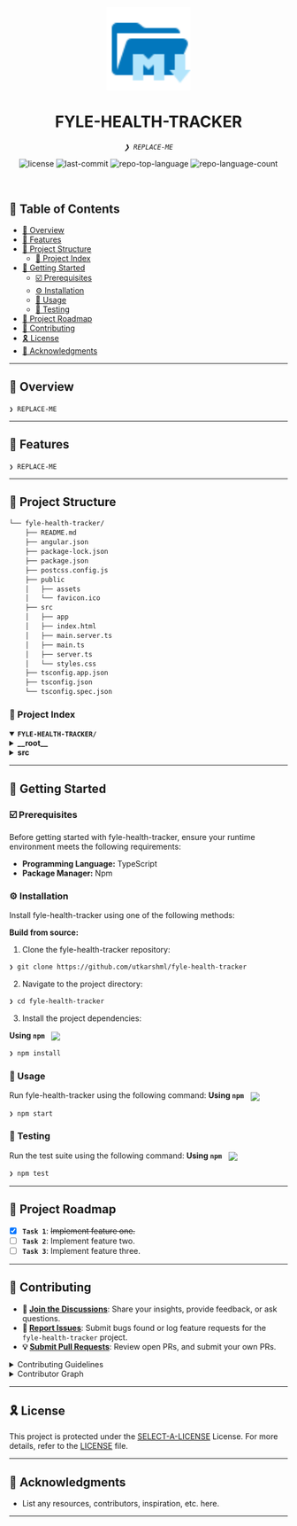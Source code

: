 <p align="center">
    <img src="https://raw.githubusercontent.com/PKief/vscode-material-icon-theme/ec559a9f6bfd399b82bb44393651661b08aaf7ba/icons/folder-markdown-open.svg" align="center" width="30%">
</p>
<p align="center"><h1 align="center">FYLE-HEALTH-TRACKER</h1></p>
<p align="center">
	<em><code>❯ REPLACE-ME</code></em>
</p>
<p align="center">
	<img src="https://img.shields.io/github/license/utkarshml/fyle-health-tracker?style=default&logo=opensourceinitiative&logoColor=white&color=0080ff" alt="license">
	<img src="https://img.shields.io/github/last-commit/utkarshml/fyle-health-tracker?style=default&logo=git&logoColor=white&color=0080ff" alt="last-commit">
	<img src="https://img.shields.io/github/languages/top/utkarshml/fyle-health-tracker?style=default&color=0080ff" alt="repo-top-language">
	<img src="https://img.shields.io/github/languages/count/utkarshml/fyle-health-tracker?style=default&color=0080ff" alt="repo-language-count">
</p>
<p align="center"><!-- default option, no dependency badges. -->
</p>
<p align="center">
	<!-- default option, no dependency badges. -->
</p>
<br>

## 🔗 Table of Contents

- [📍 Overview](#-overview)
- [👾 Features](#-features)
- [📁 Project Structure](#-project-structure)
  - [📂 Project Index](#-project-index)
- [🚀 Getting Started](#-getting-started)
  - [☑️ Prerequisites](#-prerequisites)
  - [⚙️ Installation](#-installation)
  - [🤖 Usage](#🤖-usage)
  - [🧪 Testing](#🧪-testing)
- [📌 Project Roadmap](#-project-roadmap)
- [🔰 Contributing](#-contributing)
- [🎗 License](#-license)
- [🙌 Acknowledgments](#-acknowledgments)

---

## 📍 Overview

<code>❯ REPLACE-ME</code>

---

## 👾 Features

<code>❯ REPLACE-ME</code>

---

## 📁 Project Structure

```sh
└── fyle-health-tracker/
    ├── README.md
    ├── angular.json
    ├── package-lock.json
    ├── package.json
    ├── postcss.config.js
    ├── public
    │   ├── assets
    │   └── favicon.ico
    ├── src
    │   ├── app
    │   ├── index.html
    │   ├── main.server.ts
    │   ├── main.ts
    │   ├── server.ts
    │   └── styles.css
    ├── tsconfig.app.json
    ├── tsconfig.json
    └── tsconfig.spec.json
```


### 📂 Project Index
<details open>
	<summary><b><code>FYLE-HEALTH-TRACKER/</code></b></summary>
	<details> <!-- __root__ Submodule -->
		<summary><b>__root__</b></summary>
		<blockquote>
			<table>
			<tr>
				<td><b><a href='https://github.com/utkarshml/fyle-health-tracker/blob/master/postcss.config.js'>postcss.config.js</a></b></td>
				<td><code>❯ REPLACE-ME</code></td>
			</tr>
			<tr>
				<td><b><a href='https://github.com/utkarshml/fyle-health-tracker/blob/master/tsconfig.spec.json'>tsconfig.spec.json</a></b></td>
				<td><code>❯ REPLACE-ME</code></td>
			</tr>
			<tr>
				<td><b><a href='https://github.com/utkarshml/fyle-health-tracker/blob/master/package-lock.json'>package-lock.json</a></b></td>
				<td><code>❯ REPLACE-ME</code></td>
			</tr>
			<tr>
				<td><b><a href='https://github.com/utkarshml/fyle-health-tracker/blob/master/tsconfig.json'>tsconfig.json</a></b></td>
				<td><code>❯ REPLACE-ME</code></td>
			</tr>
			<tr>
				<td><b><a href='https://github.com/utkarshml/fyle-health-tracker/blob/master/tsconfig.app.json'>tsconfig.app.json</a></b></td>
				<td><code>❯ REPLACE-ME</code></td>
			</tr>
			<tr>
				<td><b><a href='https://github.com/utkarshml/fyle-health-tracker/blob/master/angular.json'>angular.json</a></b></td>
				<td><code>❯ REPLACE-ME</code></td>
			</tr>
			<tr>
				<td><b><a href='https://github.com/utkarshml/fyle-health-tracker/blob/master/package.json'>package.json</a></b></td>
				<td><code>❯ REPLACE-ME</code></td>
			</tr>
			</table>
		</blockquote>
	</details>
	<details> <!-- src Submodule -->
		<summary><b>src</b></summary>
		<blockquote>
			<table>
			<tr>
				<td><b><a href='https://github.com/utkarshml/fyle-health-tracker/blob/master/src/server.ts'>server.ts</a></b></td>
				<td><code>❯ REPLACE-ME</code></td>
			</tr>
			<tr>
				<td><b><a href='https://github.com/utkarshml/fyle-health-tracker/blob/master/src/main.ts'>main.ts</a></b></td>
				<td><code>❯ REPLACE-ME</code></td>
			</tr>
			<tr>
				<td><b><a href='https://github.com/utkarshml/fyle-health-tracker/blob/master/src/index.html'>index.html</a></b></td>
				<td><code>❯ REPLACE-ME</code></td>
			</tr>
			<tr>
				<td><b><a href='https://github.com/utkarshml/fyle-health-tracker/blob/master/src/main.server.ts'>main.server.ts</a></b></td>
				<td><code>❯ REPLACE-ME</code></td>
			</tr>
			<tr>
				<td><b><a href='https://github.com/utkarshml/fyle-health-tracker/blob/master/src/styles.css'>styles.css</a></b></td>
				<td><code>❯ REPLACE-ME</code></td>
			</tr>
			</table>
			<details>
				<summary><b>app</b></summary>
				<blockquote>
					<table>
					<tr>
						<td><b><a href='https://github.com/utkarshml/fyle-health-tracker/blob/master/src/app/app.routes.ts'>app.routes.ts</a></b></td>
						<td><code>❯ REPLACE-ME</code></td>
					</tr>
					<tr>
						<td><b><a href='https://github.com/utkarshml/fyle-health-tracker/blob/master/src/app/data.json'>data.json</a></b></td>
						<td><code>❯ REPLACE-ME</code></td>
					</tr>
					<tr>
						<td><b><a href='https://github.com/utkarshml/fyle-health-tracker/blob/master/src/app/app.component.spec.ts'>app.component.spec.ts</a></b></td>
						<td><code>❯ REPLACE-ME</code></td>
					</tr>
					<tr>
						<td><b><a href='https://github.com/utkarshml/fyle-health-tracker/blob/master/src/app/app.component.ts'>app.component.ts</a></b></td>
						<td><code>❯ REPLACE-ME</code></td>
					</tr>
					<tr>
						<td><b><a href='https://github.com/utkarshml/fyle-health-tracker/blob/master/src/app/app.component.css'>app.component.css</a></b></td>
						<td><code>❯ REPLACE-ME</code></td>
					</tr>
					<tr>
						<td><b><a href='https://github.com/utkarshml/fyle-health-tracker/blob/master/src/app/app.config.ts'>app.config.ts</a></b></td>
						<td><code>❯ REPLACE-ME</code></td>
					</tr>
					<tr>
						<td><b><a href='https://github.com/utkarshml/fyle-health-tracker/blob/master/src/app/app.config.server.ts'>app.config.server.ts</a></b></td>
						<td><code>❯ REPLACE-ME</code></td>
					</tr>
					<tr>
						<td><b><a href='https://github.com/utkarshml/fyle-health-tracker/blob/master/src/app/app.routes.server.ts'>app.routes.server.ts</a></b></td>
						<td><code>❯ REPLACE-ME</code></td>
					</tr>
					<tr>
						<td><b><a href='https://github.com/utkarshml/fyle-health-tracker/blob/master/src/app/app.component.html'>app.component.html</a></b></td>
						<td><code>❯ REPLACE-ME</code></td>
					</tr>
					</table>
					<details>
						<summary><b>components</b></summary>
						<blockquote>
							<details>
								<summary><b>header</b></summary>
								<blockquote>
									<table>
									<tr>
										<td><b><a href='https://github.com/utkarshml/fyle-health-tracker/blob/master/src/app/components/header/header.component.html'>header.component.html</a></b></td>
										<td><code>❯ REPLACE-ME</code></td>
									</tr>
									<tr>
										<td><b><a href='https://github.com/utkarshml/fyle-health-tracker/blob/master/src/app/components/header/header.component.ts'>header.component.ts</a></b></td>
										<td><code>❯ REPLACE-ME</code></td>
									</tr>
									<tr>
										<td><b><a href='https://github.com/utkarshml/fyle-health-tracker/blob/master/src/app/components/header/header.component.spec.ts'>header.component.spec.ts</a></b></td>
										<td><code>❯ REPLACE-ME</code></td>
									</tr>
									<tr>
										<td><b><a href='https://github.com/utkarshml/fyle-health-tracker/blob/master/src/app/components/header/header.component.css'>header.component.css</a></b></td>
										<td><code>❯ REPLACE-ME</code></td>
									</tr>
									</table>
								</blockquote>
							</details>
							<details>
								<summary><b>charts</b></summary>
								<blockquote>
									<table>
									<tr>
										<td><b><a href='https://github.com/utkarshml/fyle-health-tracker/blob/master/src/app/components/charts/charts.component.spec.ts'>charts.component.spec.ts</a></b></td>
										<td><code>❯ REPLACE-ME</code></td>
									</tr>
									<tr>
										<td><b><a href='https://github.com/utkarshml/fyle-health-tracker/blob/master/src/app/components/charts/charts.component.ts'>charts.component.ts</a></b></td>
										<td><code>❯ REPLACE-ME</code></td>
									</tr>
									<tr>
										<td><b><a href='https://github.com/utkarshml/fyle-health-tracker/blob/master/src/app/components/charts/charts.component.html'>charts.component.html</a></b></td>
										<td><code>❯ REPLACE-ME</code></td>
									</tr>
									<tr>
										<td><b><a href='https://github.com/utkarshml/fyle-health-tracker/blob/master/src/app/components/charts/charts.component.css'>charts.component.css</a></b></td>
										<td><code>❯ REPLACE-ME</code></td>
									</tr>
									</table>
								</blockquote>
							</details>
							<details>
								<summary><b>toaster</b></summary>
								<blockquote>
									<table>
									<tr>
										<td><b><a href='https://github.com/utkarshml/fyle-health-tracker/blob/master/src/app/components/toaster/toaster.component.ts'>toaster.component.ts</a></b></td>
										<td><code>❯ REPLACE-ME</code></td>
									</tr>
									<tr>
										<td><b><a href='https://github.com/utkarshml/fyle-health-tracker/blob/master/src/app/components/toaster/toaster.component.spec.ts'>toaster.component.spec.ts</a></b></td>
										<td><code>❯ REPLACE-ME</code></td>
									</tr>
									<tr>
										<td><b><a href='https://github.com/utkarshml/fyle-health-tracker/blob/master/src/app/components/toaster/toaster.component.html'>toaster.component.html</a></b></td>
										<td><code>❯ REPLACE-ME</code></td>
									</tr>
									<tr>
										<td><b><a href='https://github.com/utkarshml/fyle-health-tracker/blob/master/src/app/components/toaster/toaster.component.css'>toaster.component.css</a></b></td>
										<td><code>❯ REPLACE-ME</code></td>
									</tr>
									</table>
								</blockquote>
							</details>
						</blockquote>
					</details>
					<details>
						<summary><b>pages</b></summary>
						<blockquote>
							<details>
								<summary><b>track</b></summary>
								<blockquote>
									<table>
									<tr>
										<td><b><a href='https://github.com/utkarshml/fyle-health-tracker/blob/master/src/app/pages/track/track.component.spec.ts'>track.component.spec.ts</a></b></td>
										<td><code>❯ REPLACE-ME</code></td>
									</tr>
									<tr>
										<td><b><a href='https://github.com/utkarshml/fyle-health-tracker/blob/master/src/app/pages/track/track.component.ts'>track.component.ts</a></b></td>
										<td><code>❯ REPLACE-ME</code></td>
									</tr>
									<tr>
										<td><b><a href='https://github.com/utkarshml/fyle-health-tracker/blob/master/src/app/pages/track/track.component.css'>track.component.css</a></b></td>
										<td><code>❯ REPLACE-ME</code></td>
									</tr>
									<tr>
										<td><b><a href='https://github.com/utkarshml/fyle-health-tracker/blob/master/src/app/pages/track/track.component.html'>track.component.html</a></b></td>
										<td><code>❯ REPLACE-ME</code></td>
									</tr>
									</table>
								</blockquote>
							</details>
							<details>
								<summary><b>track-data</b></summary>
								<blockquote>
									<table>
									<tr>
										<td><b><a href='https://github.com/utkarshml/fyle-health-tracker/blob/master/src/app/pages/track-data/track-data.component.html'>track-data.component.html</a></b></td>
										<td><code>❯ REPLACE-ME</code></td>
									</tr>
									<tr>
										<td><b><a href='https://github.com/utkarshml/fyle-health-tracker/blob/master/src/app/pages/track-data/track-data.component.ts'>track-data.component.ts</a></b></td>
										<td><code>❯ REPLACE-ME</code></td>
									</tr>
									<tr>
										<td><b><a href='https://github.com/utkarshml/fyle-health-tracker/blob/master/src/app/pages/track-data/track-data.component.css'>track-data.component.css</a></b></td>
										<td><code>❯ REPLACE-ME</code></td>
									</tr>
									<tr>
										<td><b><a href='https://github.com/utkarshml/fyle-health-tracker/blob/master/src/app/pages/track-data/track-data.component.spec.ts'>track-data.component.spec.ts</a></b></td>
										<td><code>❯ REPLACE-ME</code></td>
									</tr>
									</table>
								</blockquote>
							</details>
							<details>
								<summary><b>home</b></summary>
								<blockquote>
									<table>
									<tr>
										<td><b><a href='https://github.com/utkarshml/fyle-health-tracker/blob/master/src/app/pages/home/home.component.html'>home.component.html</a></b></td>
										<td><code>❯ REPLACE-ME</code></td>
									</tr>
									<tr>
										<td><b><a href='https://github.com/utkarshml/fyle-health-tracker/blob/master/src/app/pages/home/home.component.css'>home.component.css</a></b></td>
										<td><code>❯ REPLACE-ME</code></td>
									</tr>
									<tr>
										<td><b><a href='https://github.com/utkarshml/fyle-health-tracker/blob/master/src/app/pages/home/home.component.spec.ts'>home.component.spec.ts</a></b></td>
										<td><code>❯ REPLACE-ME</code></td>
									</tr>
									<tr>
										<td><b><a href='https://github.com/utkarshml/fyle-health-tracker/blob/master/src/app/pages/home/home.component.ts'>home.component.ts</a></b></td>
										<td><code>❯ REPLACE-ME</code></td>
									</tr>
									</table>
								</blockquote>
							</details>
						</blockquote>
					</details>
					<details>
						<summary><b>services</b></summary>
						<blockquote>
							<table>
							<tr>
								<td><b><a href='https://github.com/utkarshml/fyle-health-tracker/blob/master/src/app/services/search.service.spec.ts'>search.service.spec.ts</a></b></td>
								<td><code>❯ REPLACE-ME</code></td>
							</tr>
							<tr>
								<td><b><a href='https://github.com/utkarshml/fyle-health-tracker/blob/master/src/app/services/local-storage.service.ts'>local-storage.service.ts</a></b></td>
								<td><code>❯ REPLACE-ME</code></td>
							</tr>
							<tr>
								<td><b><a href='https://github.com/utkarshml/fyle-health-tracker/blob/master/src/app/services/search.service.ts'>search.service.ts</a></b></td>
								<td><code>❯ REPLACE-ME</code></td>
							</tr>
							<tr>
								<td><b><a href='https://github.com/utkarshml/fyle-health-tracker/blob/master/src/app/services/local-storage.service.spec.ts'>local-storage.service.spec.ts</a></b></td>
								<td><code>❯ REPLACE-ME</code></td>
							</tr>
							<tr>
								<td><b><a href='https://github.com/utkarshml/fyle-health-tracker/blob/master/src/app/services/toast.service.ts'>toast.service.ts</a></b></td>
								<td><code>❯ REPLACE-ME</code></td>
							</tr>
							</table>
						</blockquote>
					</details>
				</blockquote>
			</details>
		</blockquote>
	</details>
</details>

---
## 🚀 Getting Started

### ☑️ Prerequisites

Before getting started with fyle-health-tracker, ensure your runtime environment meets the following requirements:

- **Programming Language:** TypeScript
- **Package Manager:** Npm


### ⚙️ Installation

Install fyle-health-tracker using one of the following methods:

**Build from source:**

1. Clone the fyle-health-tracker repository:
```sh
❯ git clone https://github.com/utkarshml/fyle-health-tracker
```

2. Navigate to the project directory:
```sh
❯ cd fyle-health-tracker
```

3. Install the project dependencies:


**Using `npm`** &nbsp; [<img align="center" src="https://img.shields.io/badge/npm-CB3837.svg?style={badge_style}&logo=npm&logoColor=white" />](https://www.npmjs.com/)

```sh
❯ npm install
```




### 🤖 Usage
Run fyle-health-tracker using the following command:
**Using `npm`** &nbsp; [<img align="center" src="https://img.shields.io/badge/npm-CB3837.svg?style={badge_style}&logo=npm&logoColor=white" />](https://www.npmjs.com/)

```sh
❯ npm start
```


### 🧪 Testing
Run the test suite using the following command:
**Using `npm`** &nbsp; [<img align="center" src="https://img.shields.io/badge/npm-CB3837.svg?style={badge_style}&logo=npm&logoColor=white" />](https://www.npmjs.com/)

```sh
❯ npm test
```


---
## 📌 Project Roadmap

- [X] **`Task 1`**: <strike>Implement feature one.</strike>
- [ ] **`Task 2`**: Implement feature two.
- [ ] **`Task 3`**: Implement feature three.

---

## 🔰 Contributing

- **💬 [Join the Discussions](https://github.com/utkarshml/fyle-health-tracker/discussions)**: Share your insights, provide feedback, or ask questions.
- **🐛 [Report Issues](https://github.com/utkarshml/fyle-health-tracker/issues)**: Submit bugs found or log feature requests for the `fyle-health-tracker` project.
- **💡 [Submit Pull Requests](https://github.com/utkarshml/fyle-health-tracker/blob/main/CONTRIBUTING.md)**: Review open PRs, and submit your own PRs.

<details closed>
<summary>Contributing Guidelines</summary>

1. **Fork the Repository**: Start by forking the project repository to your github account.
2. **Clone Locally**: Clone the forked repository to your local machine using a git client.
   ```sh
   git clone https://github.com/utkarshml/fyle-health-tracker
   ```
3. **Create a New Branch**: Always work on a new branch, giving it a descriptive name.
   ```sh
   git checkout -b new-feature-x
   ```
4. **Make Your Changes**: Develop and test your changes locally.
5. **Commit Your Changes**: Commit with a clear message describing your updates.
   ```sh
   git commit -m 'Implemented new feature x.'
   ```
6. **Push to github**: Push the changes to your forked repository.
   ```sh
   git push origin new-feature-x
   ```
7. **Submit a Pull Request**: Create a PR against the original project repository. Clearly describe the changes and their motivations.
8. **Review**: Once your PR is reviewed and approved, it will be merged into the main branch. Congratulations on your contribution!
</details>

<details closed>
<summary>Contributor Graph</summary>
<br>
<p align="left">
   <a href="https://github.com{/utkarshml/fyle-health-tracker/}graphs/contributors">
      <img src="https://contrib.rocks/image?repo=utkarshml/fyle-health-tracker">
   </a>
</p>
</details>

---

## 🎗 License

This project is protected under the [SELECT-A-LICENSE](https://choosealicense.com/licenses) License. For more details, refer to the [LICENSE](https://choosealicense.com/licenses/) file.

---

## 🙌 Acknowledgments

- List any resources, contributors, inspiration, etc. here.

---